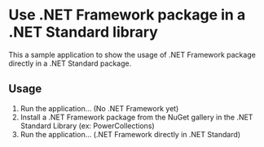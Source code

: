 # Use .NET Framework package in a .NET Standard library

This a sample application to show the usage of .NET Framework package
directly in a .NET Standard package.

## Usage

1. Run the application... (No .NET Framework yet)
2. Install a .NET Framework package from the NuGet gallery in the .NET Standard Library (ex: PowerCollections)
3. Run the application... (.NET Framework directly in .NET Standard)

